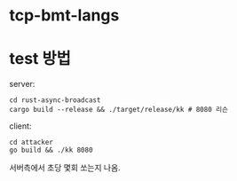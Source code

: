 # tcp-bmt-langs

# test 방법 

server:

```
cd rust-async-broadcast
cargo build --release && ./target/release/kk # 8080 리슨 
```

client:

```
cd attacker
go build && ./kk 8080
```

서버측에서 초당 몇회 쏘는지 나옴.
